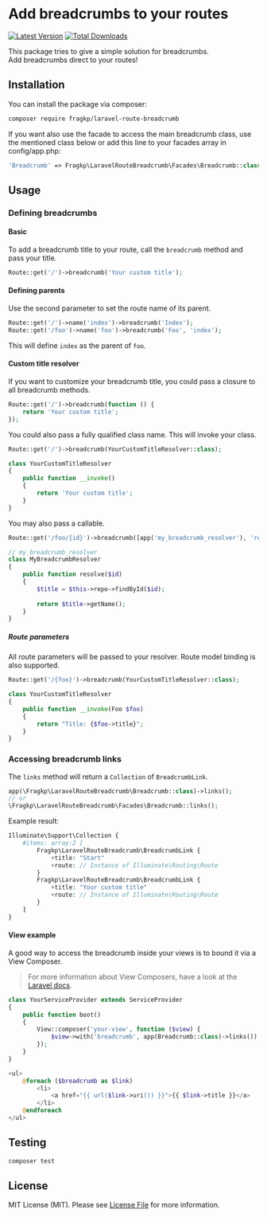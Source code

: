 # Add breadcrumbs to your routes

[![Latest Version](https://img.shields.io/packagist/v/fragkp/laravel-route-breadcrumb.svg?style=flat-square)](https://github.com/fragkp/laravel-route-breadcrumb/releases)
[![Total Downloads](https://img.shields.io/packagist/dt/fragkp/laravel-route-breadcrumb.svg?style=flat-square)](https://packagist.org/packages/fragkp/laravel-route-breadcrumb)

This package tries to give a simple solution for breadcrumbs.   
Add breadcrumbs direct to your routes!

## Installation

You can install the package via composer:

```bash
composer require fragkp/laravel-route-breadcrumb
```

If you want also use the facade to access the main breadcrumb class, use the mentioned class below or add this line to your facades array in config/app.php:

```php
'Breadcrumb' => Fragkp\LaravelRouteBreadcrumb\Facades\Breadcrumb::class,
```

## Usage

### Defining breadcrumbs

#### Basic

To add a breadcrumb title to your route, call the `breadcrumb` method and pass your title. 
```php
Route::get('/')->breadcrumb('Your custom title');
```

#### Defining parents

Use the second parameter to set the route name of its parent.
```php
Route::get('/')->name('index')->breadcrumb('Index');
Route::get('/foo')->name('foo')->breadcrumb('Foo', 'index');
```

This will define `index` as the parent of `foo`.

#### Custom title resolver

If you want to customize your breadcrumb title, you could pass a closure to all breadcrumb methods.
```php
Route::get('/')->breadcrumb(function () {
    return 'Your custom title';
});
```

You could also pass a fully qualified class name. This will invoke your class.
```php
Route::get('/')->breadcrumb(YourCustomTitleResolver::class);

class YourCustomTitleResolver
{
    public function __invoke()
    {
        return 'Your custom title';
    }
}
```

You may also pass a callable.
```php
Route::get('/foo/{id}')->breadcrumb([app('my_breadcrumb_resolver'), 'resolve']);

// my_breadcrumb_resolver
class MyBreadcrumbResolver
{
    public function resolve($id)
    {
        $title = $this->repo->findById($id);
        
        return $title->getName();
    }
}
```

##### Route parameters

All route parameters will be passed to your resolver. Route model binding is also supported.
```php
Route::get('/{foo}')->breadcrumb(YourCustomTitleResolver::class);

class YourCustomTitleResolver
{
    public function __invoke(Foo $foo)
    {
        return "Title: {$foo->title}";
    }
}
```

### Accessing breadcrumb links

The `links` method will return a `Collection` of `BreadcrumbLink`.
```php
app(\Fragkp\LaravelRouteBreadcrumb\Breadcrumb::class)->links();
// or
\Fragkp\LaravelRouteBreadcrumb\Facades\Breadcrumb::links();
```

Example result:
```php
Illuminate\Support\Collection {
    #items: array:2 [
        Fragkp\LaravelRouteBreadcrumb\BreadcrumbLink {
            +title: "Start"
            +route: // Instance of Illuminate\Routing\Route
        }
        Fragkp\LaravelRouteBreadcrumb\BreadcrumbLink {
            +title: "Your custom title"
            +route: // Instance of Illuminate\Routing\Route
        }
    ]
}
```

#### View example

A good way to access the breadcrumb inside your views is to bound it via a View Composer.
> For more information about View Composers, have a look at the [Laravel docs](https://laravel.com/docs/master/views#view-composers).
```php
class YourServiceProvider extends ServiceProvider
{
    public function boot()
    {
        View::composer('your-view', function ($view) {
            $view->with('breadcrumb', app(Breadcrumb::class)->links());
        });
    }
}
```
```php
<ul>
    @foreach ($breadcrumb as $link)
        <li>
            <a href="{{ url($link->uri()) }}">{{ $link->title }}</a>
        </li>
    @endforeach
</ul>
```

## Testing

``` bash
composer test
```

## License

MIT License (MIT). Please see [License File](LICENSE.md) for more information.
